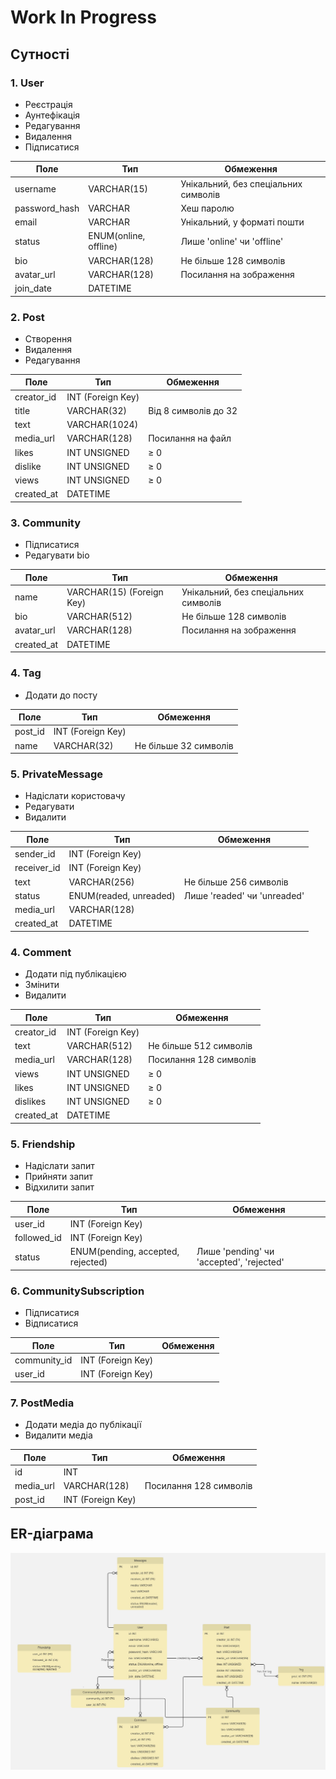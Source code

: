 # Work In Progress

## Сутності

### 1. User
- Реєстрація
- Аунтефікація
- Редагування
- Видалення
- Підписатися


| Поле          | Тип                   | Обмеження                            |
|---------------|-----------------------|--------------------------------------|
| username      | VARCHAR(15)           | Унікальний, без спеціальних символів |
| password_hash | VARCHAR               | Хеш паролю                           |
| email         | VARCHAR               | Унікальний, у форматі пошти          |
| status        | ENUM(online, offline) | Лише 'online' чи 'offline'           |
| bio           | VARCHAR(128)          | Не більше 128 символів               |
| avatar_url    | VARCHAR(128)          | Посилання на зображення              |
| join_date     | DATETIME              |                                      |


### 2. Post
- Створення
- Видалення
- Редагування


| Поле          | Тип               | Обмеження            |
|---------------|-------------------|----------------------|
| creator_id    | INT (Foreign Key) |                      |
| title         | VARCHAR(32)       | Від 8 символів до 32 |
| text          | VARCHAR(1024)     |                      |
| media_url     | VARCHAR(128)      | Посилання на файл    |
| likes         | INT UNSIGNED      | ≥ 0                  |
| dislike       | INT UNSIGNED      | ≥ 0                  |
| views         | INT UNSIGNED      | ≥ 0                  |
| created_at    | DATETIME          |                      |


### 3. Community
- Підписатися
- Редагувати bio

| Поле          | Тип                         | Обмеження                            |
|---------------|-----------------------------|--------------------------------------|
| name          | VARCHAR(15) (Foreign Key)   | Унікальний, без спеціальних символів |
| bio           | VARCHAR(512)                | Не більше 128 символів               |
| avatar_url    | VARCHAR(128)                | Посилання на зображення              |
| created_at    | DATETIME                    |                                      |


### 4. Tag
- Додати до посту

| Поле          | Тип               | Обмеження             | 
|---------------|-------------------|-----------------------|
| post_id       | INT (Foreign Key) |                       |
| name          | VARCHAR(32)       | Не більше 32 символів |


### 5. PrivateMessage
- Надіслати користовачу
- Редагувати
- Видалити


| Поле          | Тип                    | Обмеження                    | 
|---------------|------------------------|------------------------------|
| sender_id     | INT (Foreign Key)      |                              |
| receiver_id   | INT (Foreign Key)      |                              |
| text          | VARCHAR(256)           | Не більше 256 символів       |
| status        | ENUM(readed, unreaded) | Лише 'readed' чи 'unreaded'  |
| media_url     | VARCHAR(128)           |                              |
| created_at    | DATETIME               |                              |


### 4. Comment
- Додати під публікацією
- Змінити
- Видалити

| Поле          | Тип               | Обмеження              |
|---------------|-------------------|------------------------|
| creator_id    | INT (Foreign Key) |                        |
| text          | VARCHAR(512)      | Не більше 512 символів |
| media_url     | VARCHAR(128)      | Посилання 128 символів |
| views         | INT UNSIGNED      | ≥ 0                    |
| likes         | INT UNSIGNED      | ≥ 0                    |
| dislikes      | INT UNSIGNED      | ≥ 0                    |
| created_at    | DATETIME          |                        |


### 5. Friendship
- Надіслати запит
- Прийняти запит 
- Відхилити запит

| Поле          | Тип                                | Обмеження                                | 
|---------------|------------------------------------|------------------------------------------|
| user_id       | INT (Foreign Key)                  |                                          |
| followed_id   | INT (Foreign Key)                  |                                          |
| status        | ENUM(pending, accepted, rejected)  | Лише 'pending' чи 'accepted', 'rejected' |


### 6. CommunitySubscription
- Підписатися
- Відписатися

| Поле          | Тип                                | Обмеження              |
|---------------|------------------------------------|------------------------|
| community_id  | INT (Foreign Key)                  |                        |
| user_id       | INT (Foreign Key)                  |                        |


### 7. PostMedia
- Додати медіа до публікації
- Видалити медіа

| Поле          | Тип                                | Обмеження              |
|---------------|------------------------------------|------------------------|
| id            | INT                                |                        |
| media_url     | VARCHAR(128)                       | Посилання 128 символів |
| post_id       | INT (Foreign Key)                  |                        |



## ER-діаграма
<p align="center">
    <img src='diagrams/diagram.jpg'/>
</p>
